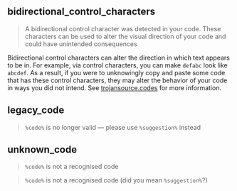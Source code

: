 ## bidirectional_control_characters

> A bidirectional control character was detected in your code. These characters can be used to alter the visual direction of your code and could have unintended consequences

Bidirectional control characters can alter the direction in which text appears to be in. For example, via control characters, you can make `defabc` look like `abcdef`. As a result, if you were to unknowingly copy and paste some code that has these control characters, they may alter the behavior of your code in ways you did not intend. See [trojansource.codes](https://trojansource.codes/) for more information.

## legacy_code

> `%code%` is no longer valid — please use `%suggestion%` instead

## unknown_code

> `%code%` is not a recognised code

> `%code%` is not a recognised code (did you mean `%suggestion%`?)
